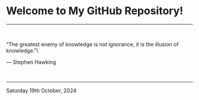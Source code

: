 # Welcome to My GitHub Repository!

---

<br>

"The greatest enemy of knowledge is not ignorance, it is the illusion of knowledge."\

― Stephen Hawking
 
</br>

---
Saturday 19th October, 2024
